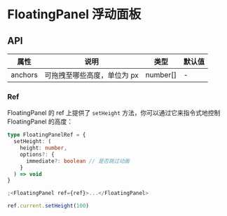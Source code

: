 # FloatingPanel 浮动面板

<code src="./demos/index.tsx"></code>

## API

| 属性    | 说明                        | 类型      | 默认值 |
| ------- | --------------------------- | --------- | ------ |
| anchors | 可拖拽至哪些高度，单位为 px | number\[] | -      |

### Ref

FloatingPanel 的 ref 上提供了 `setHeight` 方法，你可以通过它来指令式地控制 FloatingPanel 的高度：

```ts
type FloatingPanelRef = {
  setHeight: (
    height: number,
    options?: {
      immediate?: boolean // 是否跳过动画
    }
  ) => void
}
```

```jsx
;<FloatingPanel ref={ref}>...</FloatingPanel>

ref.current.setHeight(100)
```
